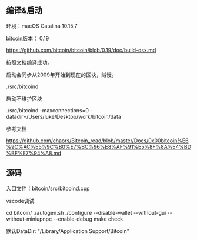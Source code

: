 

## 编译&启动

环境：macOS Catalina 10.15.7

bitcoin版本： 0.19 

https://github.com/bitcoin/bitcoin/blob/0.19/doc/build-osx.md



按照文档编译成功。



 启动会同步从2009年开始到现在的区块，贼慢。

./src/bitcoind



启动不维护区块

./src/bitcoind -maxconnections=0  -datadir=/Users/luke/Desktop/work/bitcoin/data



参考文档

https://github.com/chaors/Bitcoin_read/blob/master/Docs/0x00bitcoin%E6%9C%AC%E5%9C%B0%E7%BC%96%E8%AF%91%E5%8F%8A%E4%BD%BF%E7%94%A8.md



## 源码

入口文件：bitcoin/src/bitcoind.cpp





vscode调试

 cd bitcoin/
  ./autogen.sh
  ./configure --disable-wallet --without-gui --without-miniupnpc --enable-debug
  make check





默认DataDir: "/Library/Application Support/Bitcoin"